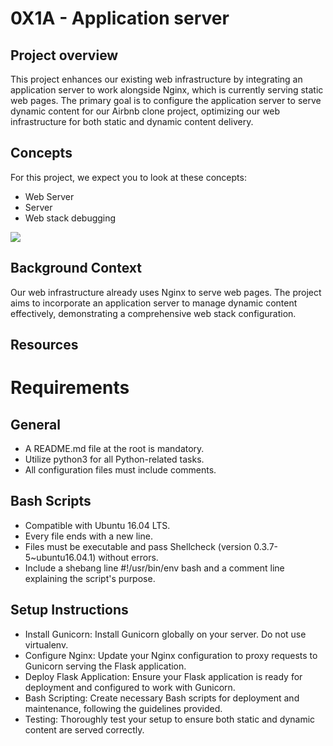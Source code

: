 # 0X1A - Application server

## Project overview

This project enhances our existing web infrastructure by integrating an application server to work alongside Nginx, which is currently serving static web pages. The primary goal is to configure the application server to serve dynamic content for our Airbnb clone project, optimizing our web infrastructure for both static and dynamic content delivery.

## Concepts

For this project, we expect you to look at these concepts:

- Web Server
- Server
- Web stack debugging

<img src="https://s3.amazonaws.com/alx-intranet.hbtn.io/uploads/medias/2018/9/c7d1ed0a2e10d1b4e9b3.jpg?X-Amz-Algorithm=AWS4-HMAC-SHA256&X-Amz-Credential=AKIARDDGGGOUSBVO6H7D%2F20240311%2Fus-east-1%2Fs3%2Faws4_request&X-Amz-Date=20240311T165305Z&X-Amz-Expires=86400&X-Amz-SignedHeaders=host&X-Amz-Signature=5f9ddf868f96bd3980f998df06f42a10852ab704eeeca87b76182c357d76d18d">

## Background Context

Our web infrastructure already uses Nginx to serve web pages. The project aims to incorporate an application server to manage dynamic content effectively, demonstrating a comprehensive web stack configuration.

## Resources

<link rel="Application server vs web server" href="https://www.nginx.com/resources/glossary/application-server-vs-web-server/"> 
<link rel="How to Serve a Flask Application with Gunicorn and Nginx on Ubuntu 16.04" href="https://www.digitalocean.com/community/tutorials/how-to-serve-flask-applications-with-gunicorn-and-nginx-on-ubuntu-16-04"> 
<link rel="Running Gunicorn" href="https://docs.gunicorn.org/en/latest/run.html">
<link rel="Be careful with the way Flask manages slash in route" href="https://werkzeug.palletsprojects.com/en/3.0.x/">
<link rel="Upstart documentation" href="https://doc.ubuntu-fr.org/upstart">

# Requirements

## General

- A README.md file at the root is mandatory.
- Utilize python3 for all Python-related tasks.
- All configuration files must include comments.

## Bash Scripts

- Compatible with Ubuntu 16.04 LTS.
- Every file ends with a new line.
- Files must be executable and pass Shellcheck (version 0.3.7-5~ubuntu16.04.1) without errors.
- Include a shebang line #!/usr/bin/env bash and a comment line explaining the script's purpose.

## Setup Instructions

- Install Gunicorn: Install Gunicorn globally on your server. Do not use virtualenv.
- Configure Nginx: Update your Nginx configuration to proxy requests to Gunicorn serving the Flask application.
- Deploy Flask Application: Ensure your Flask application is ready for deployment and configured to work with Gunicorn.
- Bash Scripting: Create necessary Bash scripts for deployment and maintenance, following the guidelines provided.
- Testing: Thoroughly test your setup to ensure both static and dynamic content are served correctly.
